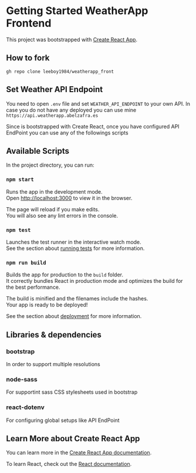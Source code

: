 # Getting Started WeatherApp Frontend

This project was bootstrapped with [Create React App](https://github.com/facebook/create-react-app).

## How to fork

`gh repo clone leeboy1984/weatherapp_front`

## Set Weather API Endpoint

You need to open `.env` file and set `WEATHER_API_ENDPOINT` to your own API. In case you do not have any deployed you can use mine `https://api.weatherapp.abelzafra.es`

Since is bootstrapped with Create React, once you have configured API EndPoint you can use any of the followings scripts

## Available Scripts

In the project directory, you can run:

### `npm start`

Runs the app in the development mode.\
Open [http://localhost:3000](http://localhost:3000) to view it in the browser.

The page will reload if you make edits.\
You will also see any lint errors in the console.

### `npm test`

Launches the test runner in the interactive watch mode.\
See the section about [running tests](https://facebook.github.io/create-react-app/docs/running-tests) for more information.

### `npm run build`

Builds the app for production to the `build` folder.\
It correctly bundles React in production mode and optimizes the build for the best performance.

The build is minified and the filenames include the hashes.\
Your app is ready to be deployed!

See the section about [deployment](https://facebook.github.io/create-react-app/docs/deployment) for more information.

## Libraries & dependencies

### bootstrap

In order to support multiple resolutions

### node-sass

For supportint sass CSS stylesheets used in bootstrap

### react-dotenv

For configuring global setups like API EndPoint

## Learn More about Create React App

You can learn more in the [Create React App documentation](https://facebook.github.io/create-react-app/docs/getting-started).

To learn React, check out the [React documentation](https://reactjs.org/).